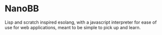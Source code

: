 # NanoBB
Lisp and scratch inspired esolang, with a javascript interpreter for ease of use for web applications, meant to be simple to pick up and learn.
